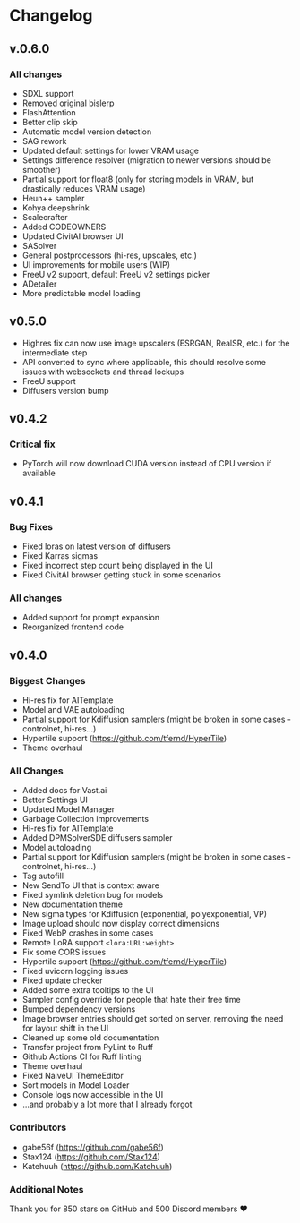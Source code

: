 # Changelog

## v.0.6.0

### All changes

- SDXL support
- Removed original bislerp
- FlashAttention
- Better clip skip
- Automatic model version detection
- SAG rework
- Updated default settings for lower VRAM usage
- Settings difference resolver (migration to newer versions should be smoother)
- Partial support for float8 (only for storing models in VRAM, but drastically reduces VRAM usage)
- Heun++ sampler
- Kohya deepshrink
- Scalecrafter
- Added CODEOWNERS
- Updated CivitAI browser UI
- SASolver
- General postprocessors (hi-res, upscales, etc.)
- UI improvements for mobile users (WIP)
- FreeU v2 support, default FreeU v2 settings picker
- ADetailer
- More predictable model loading

## v0.5.0

- Highres fix can now use image upscalers (ESRGAN, RealSR, etc.) for the intermediate step
- API converted to sync where applicable, this should resolve some issues with websockets and thread lockups
- FreeU support
- Diffusers version bump

## v0.4.2

### Critical fix

- PyTorch will now download CUDA version instead of CPU version if available

## v0.4.1

### Bug Fixes

- Fixed loras on latest version of diffusers
- Fixed Karras sigmas
- Fixed incorrect step count being displayed in the UI
- Fixed CivitAI browser getting stuck in some scenarios

### All changes

- Added support for prompt expansion
- Reorganized frontend code

## v0.4.0

### Biggest Changes

- Hi-res fix for AITemplate
- Model and VAE autoloading
- Partial support for Kdiffusion samplers (might be broken in some cases - controlnet, hi-res...)
- Hypertile support (https://github.com/tfernd/HyperTile)
- Theme overhaul

### All Changes

- Added docs for Vast.ai
- Better Settings UI
- Updated Model Manager
- Garbage Collection improvements
- Hi-res fix for AITemplate
- Added DPMSolverSDE diffusers sampler
- Model autoloading
- Partial support for Kdiffusion samplers (might be broken in some cases - controlnet, hi-res...)
- Tag autofill
- New SendTo UI that is context aware
- Fixed symlink deletion bug for models
- New documentation theme
- New sigma types for Kdiffusion (exponential, polyexponential, VP)
- Image upload should now display correct dimensions
- Fixed WebP crashes in some cases
- Remote LoRA support `<lora:URL:weight>`
- Fix some CORS issues
- Hypertile support (https://github.com/tfernd/HyperTile)
- Fixed uvicorn logging issues
- Fixed update checker
- Added some extra tooltips to the UI
- Sampler config override for people that hate their free time
- Bumped dependency versions
- Image browser entries should get sorted on server, removing the need for layout shift in the UI
- Cleaned up some old documentation
- Transfer project from PyLint to Ruff
- Github Actions CI for Ruff linting
- Theme overhaul
- Fixed NaiveUI ThemeEditor
- Sort models in Model Loader
- Console logs now accessible in the UI
- ...and probably a lot more that I already forgot

### Contributors

- gabe56f (https://github.com/gabe56f)
- Stax124 (https://github.com/Stax124)
- Katehuuh (https://github.com/Katehuuh)

### Additional Notes

Thank you for 850 stars on GitHub and 500 Discord members ❤️
